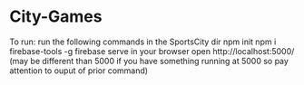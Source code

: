 # City-Games

To run:
  run the following commands in the SportsCity dir
    npm init
    npm i firebase-tools -g
    firebase serve
  in your browser
    open http://localhost:5000/ 
      (may be different than 5000 if you have something running at 5000 so pay attention to ouput of prior command)
  
 
